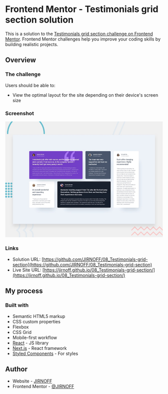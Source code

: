 # Frontend Mentor - Testimonials grid section solution

This is a solution to the [Testimonials grid section challenge on Frontend Mentor](https://www.frontendmentor.io/challenges/testimonials-grid-section-Nnw6J7Un7). Frontend Mentor challenges help you improve your coding skills by building realistic projects. 

## Overview

### The challenge

Users should be able to:

- View the optimal layout for the site depending on their device's screen size

### Screenshot

![](./preview.jpg)

### Links

- Solution URL: [https://github.com/JIRNOFF/08_Testimonials-grid-section](https://github.com/JIRNOFF/08_Testimonials-grid-section)
- Live Site URL: [https://jirnoff.github.io/08_Testimonials-grid-section/](https://jirnoff.github.io/08_Testimonials-grid-section/)

## My process

### Built with

- Semantic HTML5 markup
- CSS custom properties
- Flexbox
- CSS Grid
- Mobile-first workflow
- [React](https://reactjs.org/) - JS library
- [Next.js](https://nextjs.org/) - React framework
- [Styled Components](https://styled-components.com/) - For styles

## Author

- Website - [JIRNOFF](https://www.your-site.com)
- Frontend Mentor - [@JIRNOFF](https://www.frontendmentor.io/profile/JIRNOFF)
